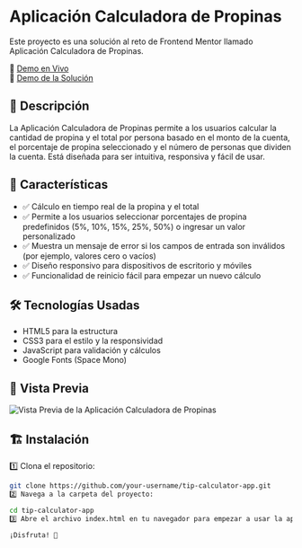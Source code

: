# Aplicación Calculadora de Propinas

Este proyecto es una solución al reto de Frontend Mentor llamado Aplicación Calculadora de Propinas.

🔗 [Demo en Vivo](#)  
🔗 [Demo de la Solución](#)

## 📌 Descripción

La Aplicación Calculadora de Propinas permite a los usuarios calcular la cantidad de propina y el total por persona basado en el monto de la cuenta, el porcentaje de propina seleccionado y el número de personas que dividen la cuenta. Está diseñada para ser intuitiva, responsiva y fácil de usar.

## 🚀 Características
- ✅ Cálculo en tiempo real de la propina y el total
- ✅ Permite a los usuarios seleccionar porcentajes de propina predefinidos (5%, 10%, 15%, 25%, 50%) o ingresar un valor personalizado
- ✅ Muestra un mensaje de error si los campos de entrada son inválidos (por ejemplo, valores cero o vacíos)
- ✅ Diseño responsivo para dispositivos de escritorio y móviles
- ✅ Funcionalidad de reinicio fácil para empezar un nuevo cálculo

## 🛠 Tecnologías Usadas
- HTML5 para la estructura
- CSS3 para el estilo y la responsividad
- JavaScript para validación y cálculos
- Google Fonts (Space Mono)

## 📸 Vista Previa

![Vista Previa de la Aplicación Calculadora de Propinas](/design/desktop-preview.jpg)

## 🏗 Instalación

1️⃣ Clona el repositorio:

```bash
git clone https://github.com/your-username/tip-calculator-app.git
2️⃣ Navega a la carpeta del proyecto:

cd tip-calculator-app
3️⃣ Abre el archivo index.html en tu navegador para empezar a usar la aplicación.

¡Disfruta! 🚀